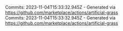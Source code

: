 Commits: 2023-11-04T15:33:32.945Z - Generated via https://github.com/marketplace/actions/artificial-grass
<br>
Commits: 2023-11-04T15:33:32.945Z - Generated via https://github.com/marketplace/actions/artificial-grass
<br>
